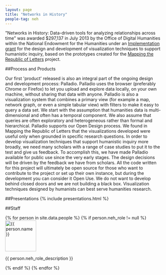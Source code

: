 ```yaml
---
layout: page
title: "Networks in History"
people-tag: neh
---
```



"Networks in History: Data-driven tools for analyzing relationships across time" was awarded $297,137 in July 2013 by the Office of Digital Humanities within the National Endowment for the Humanities under an [Implementation grant](http://www.neh.gov/divisions/odh/grant-news/announcing-6-digital-humanities-implementation-grant-awards-july-2013) for the design and development of visualization techniques to support humanistic inquiry, based on the prototypes created for the <a href="http://republicofletters.stanford.edu">Mapping the Republic of Letters</a> project.


##Process and Products

Our first 'product' released is also an integral part of the ongoing design and development process: Palladio. Palladio uses the browser (preferably Chrome or Firefox) to let you upload and explore data locally, on your own machine, without sharing that data with anyone. Palladio is also a visualization system that combines a primary view (for example a map, network graph, or even a simple tabular view) with filters to make it easy to query a data set. We start with the assumption that humanities data is multi-dimensional and often has a temporal component. We also assume that queries are often exploratory and heterogeneous rather than formal and hierarchical. Palladio supports our Open Design process. We found in Mapping the Republic of Letters that the visualizations developed were useful only when grounded in specific research questions. In order to develop visualization techniques that support humanistic inquiry more broadly, we need many scholars with a range of case studies to put it to the test and give us feedback. To accomplish this, we have made Palladio available for public use since the very early stages. The design decisions will be driven by the feedback we have from scholars. All the code written for this project will ultimately be open source for those who want to contribute to the project or set up their own instance, but during the development you can consider it Open Use. We do not want to develop behind closed doors and we are not building a black box. Visualization techniques designed by humanists can best serve humanities research. 

##Presentations
{% include presentations.html %}

##Staff  
<div id="masonry" class="row">
{% for person in site.data.people %}
 {% if person.neh_role != null %}
 <div class="col-md-6">
   <div class="well">
    <div class="col-md-3">
<img src="{{ person.image }}" alt="{{ person.name }}" width="100" class="img-rounded">
    </div>
    <div class="col-md-9">
<p>{{ person.neh_role_description }}</p>
    </div>
   </div>
 </div>
{% endif %}
{% endfor %}
</div>






